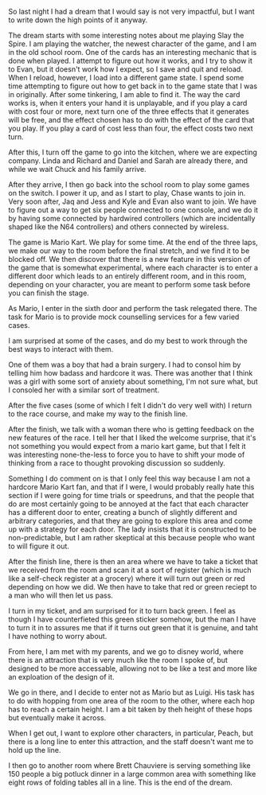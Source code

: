 So last night I had a dream that I would say is not very impactful, but I want
to write down the high points of it anyway.

The dream starts with some interesting notes about me playing Slay the Spire. I
am playing the watcher, the newest character of the game, and I am in the old
school room. One of the cards has an interesting mechanic that is done when
played. I attempt to figure out how it works, and I try to show it to Evan, but
it doesn't work how I expect, so I save and quit and reload. When I reload,
however, I load into a different game state. I spend some time attempting to
figure out how to get back in to the game state that I was in originally. After
some tinkering, I am able to find it. The way the card works is, when it enters
your hand it is unplayable, and if you play a card with cost four or more, next
turn one of the three effects that it generates will be free, and the effect
chosen has to do with the effect of the card that you play. If you play a card
of cost less than four, the effect costs two next turn.

After this, I turn off the game to go into the kitchen, where we are expecting
company. Linda and Richard and Daniel and Sarah are already there, and while we
wait Chuck and his family arrive.

After they arrive, I then go back into the school room to play some games on
the switch. I power it up, and as I start to play, Chase wants to join in. Very
soon after, Jaq and Jess and Kyle and Evan also want to join. We have to figure
out a way to get six people connected to one console, and we do it by having
some connected by hardwired controllers (which are incidentally shaped like the
N64 controllers) and others connected by wireless.

The game is Mario Kart. We play for some time. At the end of the three laps, we
make our way to the room before the final stretch, and we find it to be blocked
off. We then discover that there is a new feature in this version of the game
that is somewhat experimental, where each character is to enter a different
door which leads to an entirely different room, and in this room, depending on
your character, you are meant to perform some task before you can finish the
stage.

As Mario, I enter in the sixth door and perform the task relegated there. The
task for Mario is to provide mock counselling services for a few varied cases.

I am surprised at some of the cases, and do my best to work through the best
ways to interact with them.

One of them was a boy that had a brain surgery. I had to consol him by telling
him how badass and hardcore it was. There was another that I think was a girl
with some sort of anxiety about something, I'm not sure what, but I consoled
her with a similar sort of treatment.

After the five cases (some of which I felt I didn't do very well with) I return
to the race course, and make my way to the finish line.

After the finish, we talk with a woman there who is getting feedback on the new
features of the race. I tell her that I liked the welcome surprise, that it's
not something you would expect from a mario kart game, but that I felt it was
interesting none-the-less to force you to have to shift your mode of thinking
from a race to thought provoking discussion so suddenly.

Something I do comment on is that I only feel this way because I am not a
hardcore Mario Kart fan, and that if I were, I would probably really hate this
section if I were going for time trials or speedruns, and that the people that
do are most certainly going to be annoyed at the fact that each character has a
different door to enter, creating a bunch of slightly different and arbitrary
categories, and that they are going to explore this area and come up with a
strategy for each door. The lady insists that it is constructed to be
non-predictable, but I am rather skeptical at this because people who want to
will figure it out.

After the finish line, there is then an area where we have to take a ticket
that we received from the room and scan it at a sort of register (which is much
like a self-check register at a grocery) where it will turn out green or red
depending on how we did. We then have to take that red or green reciept to a
man who will then let us pass.

I turn in my ticket, and am surprised for it to turn back green. I feel as
though I have counterfieted this green sticker somehow, but the man I have to
turn it in to assures me that if it turns out green that it is genuine, and
taht I have nothing to worry about.

From here, I am met with my parents, and we go to disney world, where there is
an attraction that is very much like the room I spoke of, but designed to be
more accessable, allowing not to be like a test and more like an exploation of
the design of it.

We go in there, and I decide to enter not as Mario but as Luigi. His task has
to do with hopping from one area of the room to the other, where each hop has
to reach a certain height. I am a bit taken by theh height of these hops but
eventually make it across.

When I get out, I want to explore other characters, in particular, Peach, but
there is a long line to enter this attraction, and the staff doesn't want me to
hold up the line.

I then go to another room where Brett Chauviere is serving something like 150
people a big potluck dinner in a large common area with something like eight
rows of folding tables all in a line. This is the end of the dream.
